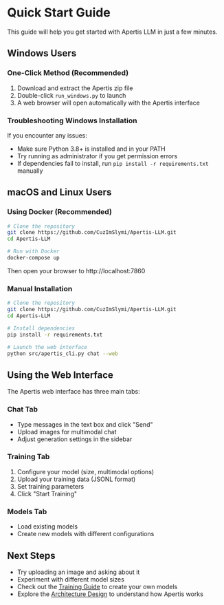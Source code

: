 # Quick Start Guide

This guide will help you get started with Apertis LLM in just a few minutes.

## Windows Users

### One-Click Method (Recommended)

1. Download and extract the Apertis zip file
2. Double-click `run_windows.py` to launch
3. A web browser will open automatically with the Apertis interface

### Troubleshooting Windows Installation

If you encounter any issues:

- Make sure Python 3.8+ is installed and in your PATH
- Try running as administrator if you get permission errors
- If dependencies fail to install, run `pip install -r requirements.txt` manually

## macOS and Linux Users

### Using Docker (Recommended)

```bash
# Clone the repository
git clone https://github.com/CuzImSlymi/Apertis-LLM.git
cd Apertis-LLM

# Run with Docker
docker-compose up
```

Then open your browser to http://localhost:7860

### Manual Installation

```bash
# Clone the repository
git clone https://github.com/CuzImSlymi/Apertis-LLM.git
cd Apertis-LLM

# Install dependencies
pip install -r requirements.txt

# Launch the web interface
python src/apertis_cli.py chat --web
```

## Using the Web Interface

The Apertis web interface has three main tabs:

### Chat Tab

- Type messages in the text box and click "Send"
- Upload images for multimodal chat
- Adjust generation settings in the sidebar

### Training Tab

1. Configure your model (size, multimodal options)
2. Upload your training data (JSONL format)
3. Set training parameters
4. Click "Start Training"

### Models Tab

- Load existing models
- Create new models with different configurations

## Next Steps

- Try uploading an image and asking about it
- Experiment with different model sizes
- Check out the [Training Guide](training_guide.md) to create your own models
- Explore the [Architecture Design](architecture_design.md) to understand how Apertis works
